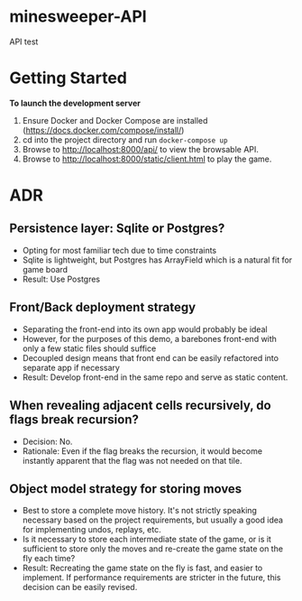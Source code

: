 # minesweeper-API
API test

# Getting Started

**To launch the development server**

1. Ensure Docker and Docker Compose are installed (https://docs.docker.com/compose/install/)
2. cd into the project directory and run `docker-compose up`
3. Browse to [http://localhost:8000/api/](http://localhost:8000/api/) to view the browsable API.
4. Browse to [http://localhost:8000/static/client.html](http://localhost:8000/static/client.html) to play the game.

# ADR

## Persistence layer: Sqlite or Postgres?

- Opting for most familiar tech due to time constraints
- Sqlite is lightweight, but Postgres has ArrayField which is a natural fit for game board
- Result: Use Postgres

## Front/Back deployment strategy

- Separating the front-end into its own app would probably be ideal
- However, for the purposes of this demo, a barebones front-end with only a few static files should suffice
- Decoupled design means that front end can be easily refactored into separate app if necessary
- Result: Develop front-end in the same repo and serve as static content.

## When revealing adjacent cells recursively, do flags break recursion?

- Decision: No.
- Rationale: Even if the flag breaks the recursion, it would become instantly apparent that the flag was not needed on that tile.

## Object model strategy for storing moves

- Best to store a complete move history. It's not strictly speaking necessary based on the project requirements, but usually a good idea for implementing undos, replays, etc.
- Is it necessary to store each intermediate state of the game, or is it sufficient to store only the moves and re-create the game state on the fly each time?
- Result: Recreating the game state on the fly is fast, and easier to implement. If performance requirements are stricter in the future, this decision can be easily revised.
